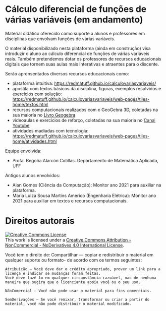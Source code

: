 # Cálculo diferencial de funções de várias variáveis (em andamento)

<div>Material didático oferecido como suporte a alunos e professores em disciplinas que envolvam funções de várias variáveis.

O material disponibilizado nesta plataforma (ainda em construção) visa introduzir o aluno ao cálculo diferencial de funções de várias variáveis reais. Também pretendemos dotar os professores de recursos educacionais digitais que tornem suas aulas mais interativas e atraentes para o discente. 
								
Serão aprensentados diversos recursos educacionais como: 
	<ul>
    		<li> plataforma intuitiva: <a href="https://redmatuff.github.io/calculovariasvariaveis/"><span class="label">https://redmatuff.github.io/calculovariasvariaveis/</span></a> </li>
	    	<li>apostila com textos básicos da disciplina, figuras, exemplos resolvidos e exercícios com solução: <a href="https://redmatuff.github.io/calculovariasvariaveis/web-pages/tiles-home/textos.html"><span class="label">https://redmatuff.github.io/calculovariasvariaveis/web-pages/tiles-home/textos.html</span></a></li>
		<li>recursos computacionais realizados com o GeoGebra 3D, coletadas na sua maioria no 
										<a href="https://www.geogebra.org/m/hzvsftdf"><span class="label">Livro Geogebra</span></a></li>
		<li>videoaulas e exercícios de reforço, coletadas na sua maioria no <a href="https://www.youtube.com/playlist?list=PLgmoVZEvjejdNccFF8bdiCOqTgGn5SWOO"><span class="label">Canal Youtube</span></a></li>
        	<li>atividades madiadas com tecnologia: <a href="https://redmatuff.github.io/calculovariasvariaveis/web-pages/tiles-home/atividades.html"><span class="label">https://redmatuff.github.io/calculovariasvariaveis/web-pages/tiles-home/atividades.html</span></a></li>
	</ul>	

Equipe envolvida:    
	<ul>
		<li> Profa. Begoña Alarcón Cotillas. Departamento de Matemática Aplicada, UFF </li>
	</ul>
Antigos alunos envolvidos:
	<ul>
		<li> Alan Gomes (Ciência da Computação): Monitor ano 2021 para auxiliar na plataforma.    </li>
		<li>Maria Luiza Sousa Martins Americo (Engenharia Elétrica): Monitor ano 2021 para auxiliar em textos e recursos computacionais.</li>
	</ul>
         
        
</div>

<div>
   

# Direitos autorais
<a rel="license" href="http://creativecommons.org/licenses/by-nc-nd/4.0/">
<img alt="Creative Commons License" style="border-width:0" src="https://i.creativecommons.org/l/by-nc-nd/4.0/88x31.png" /></a><br />
This work is licensed under a <a rel="license" href="http://creativecommons.org/licenses/by-nc-nd/4.0/">Creative Commons Attribution - NonCommercial - NoDerivatives 4.0 International License</a>.

Você tem o direito de: Compartilhar — copiar e redistribuir o material em qualquer suporte ou formato- de acordo com os termos seguintes:
	
    Atribuição — Você deve dar o crédito apropriado, prover um link para a licença e indicar se mudanças foram feitas. 
	Você deve fazê-lo em qualquer circunstância razoável, mas de nenhuma maneira que sugira que o licenciante apoia você ou o seu uso.

    NãoComercial — Você não pode usar o material para fins comerciais.

    SemDerivações — Se você remixar, transformar ou criar a partir do material, você não pode distribuir o material modificado. 
</div>
